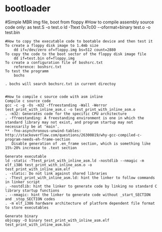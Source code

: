 # bootloader

#Simple MBR img file, boot from floppy
	#How to compile assembly source code only:
	as test.S -o test.o
	ld -Ttext 0x7c00 --oformat=binary test.o -o test.bin

	#How to copy the executable code to bootable device and then test it
	To create a floppy disk image to 1.4mb size
		dd if=/dev/zero of=floppy.img bs=512 count=2880
	To copy the code to the boot sector of the floppy disk image file
		dd if=test.bin of=floppy.img
	To create a configuration file of boshsrc.txt
		reference: boshsrc.txt
	To test the programm
		bochs

	. bochs will search bochsrc.txt in current directoy

	
	#How to compile c source code with asm inline
	Compile c source code
	gcc -c -g -Os -m32 -ffreestanding -Wall -Werror test_print_with_inline_asm.c -o test_print_with_inline_asm.o
	. -m32: Generates code for the specific CPU architecture
	. -ffreestanding: A freestanding environment is one in which the standard library may not exist, and program startup may not necessarily be at ‘main’.
	** -fno-asynchronous-unwind-tables: http://stackoverflow.com/questions/26300819/why-gcc-compiled-c-program-needs-eh-frame-section
	   Disable generation of .en_frame section, which is something like 15%-20% increase to .text section

	Generate executable
	ld -static -Ttest_print_with_inline_asm.ld -nostdlib --nmagic -m elf_i386 test_print_with_inline_asm.o -o test_print_with_inline_asm.elf
	. -static: Do not link against shared libraries
	. -Ttest_print_with_inline_asm.ld: hint the linker to follow commands in linker script
	. -nostdlib: hint the linker to generate code by linking no standard C library startup functions
	. --nmagic: hint the linker to generate code without _start_SECTION and _stop_SECTION codes
	. -m elf_i386 hardware architecture of platform dependent file format to store executables

	Generate binary
	objcopy -O binary test_print_with_inline_asm.elf test_print_with_inline_asm.bin
